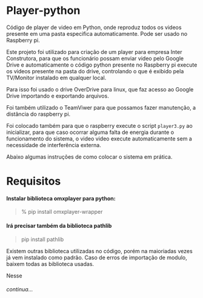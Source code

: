 # Player-python

Código de player de video em Python, onde reproduz todos os videos presente em uma pasta especifica automaticamente. Pode ser usado no Raspberry pi. 

Este projeto foi utilizado para criação de um player para empresa Inter Construtora, para que os funcionário possam enviar video pelo Google Drive e automaticamente o código python presente no Raspberry pi execute os videos presente na pasta do drive, controlando o que é exibido pela TV/Monitor instalado em qualquer local.

Para isso foi usado o drive OverDrive para linux, que faz acesso ao Google Drive importando e exportando arquivos. 

Foi também utilizado o TeamViwer para que possamos fazer manutenção, a distância do raspberry pi.

Foi colocado também para que o raspberry execute o script `player3.py` ao inicializar, para que caso ocorrar alguma falta de energia durante o funcionamento do sistema, o video video execute automaticamente sem a necessidade de interferência externa.

Abaixo algumas instruções de como colocar o sistema em prática.

# Requisitos 

#### Instalar biblioteca omxplayer para python:


> % pip install omxplayer-wrapper  

#### Irá precisar também da biblioteca pathlib

> pip install pathlib

Existem outras biblioteca utilizadas no código, porém na maioriadas vezes já vem instalado como padrão.
Caso de erros de importação de modulo, baixem todas as biblioteca usadas.

Nesse 

###### continua...

